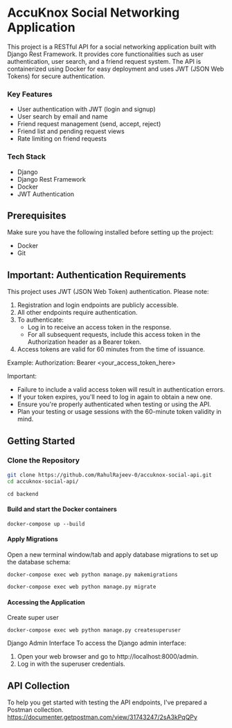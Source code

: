 # AccuKnox Social Networking Application 

This project is a RESTful API for a social networking application built with Django Rest Framework. It provides core functionalities such as user authentication, user search, and a friend request system. The API is containerized using Docker for easy deployment and uses JWT (JSON Web Tokens) for secure authentication.

### Key Features
- User authentication with JWT (login and signup)
- User search by email and name
- Friend request management (send, accept, reject)
- Friend list and pending request views
- Rate limiting on friend requests

### Tech Stack
- Django
- Django Rest Framework
- Docker
- JWT Authentication

## Prerequisites

Make sure you have the following installed before setting up the project:
- Docker
- Git

## Important: Authentication Requirements

This project uses JWT (JSON Web Token) authentication. Please note:

1. Registration and login endpoints are publicly accessible.
2. All other endpoints require authentication.
3. To authenticate:
   - Log in to receive an access token in the response.
   - For all subsequent requests, include this access token in the Authorization header as a Bearer token.
4. Access tokens are valid for 60 minutes from the time of issuance.

Example:
Authorization: Bearer <your_access_token_here>

Important:
- Failure to include a valid access token will result in authentication errors.
- If your token expires, you'll need to log in again to obtain a new one.
- Ensure you're properly authenticated when testing or using the API.
- Plan your testing or usage sessions with the 60-minute token validity in mind.
## Getting Started

### Clone the Repository

```bash
git clone https://github.com/RahulRajeev-0/accuknox-social-api.git
cd accuknox-social-api/
```
```
cd backend
```
#### Build and start the Docker containers
```
docker-compose up --build

```
#### Apply Migrations
Open a new terminal window/tab and apply database migrations to set up the database schema:
```
docker-compose exec web python manage.py makemigrations

docker-compose exec web python manage.py migrate

```
#### Accessing the Application
Create super user
```
docker-compose exec web python manage.py createsuperuser

```
Django Admin Interface
To access the Django admin interface:
1. Open your web browser and go to http://localhost:8000/admin.
2. Log in with the superuser credentials.

## API Collection 
To help you get started with testing the API endpoints, I've prepared a Postman collection. 
https://documenter.getpostman.com/view/31743247/2sA3kPqQPy




